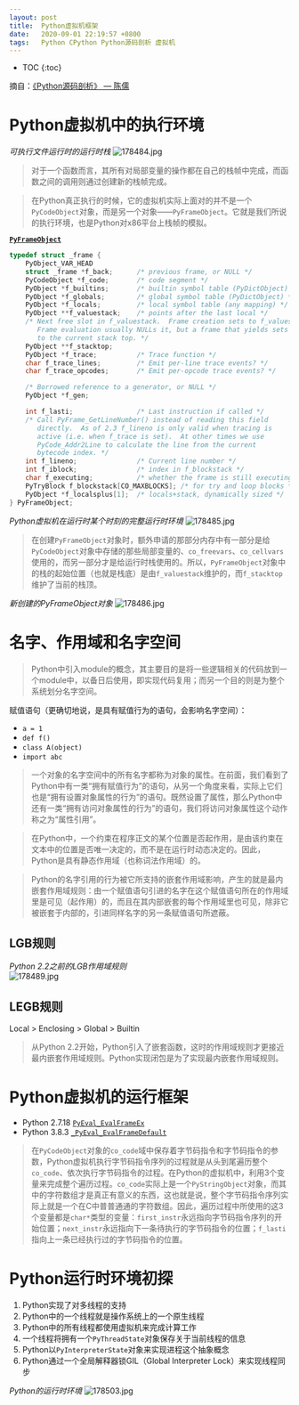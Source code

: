 ```yaml
---
layout: post
title:  Python虚拟机框架
date:   2020-09-01 22:19:57 +0800
tags:   Python CPython Python源码剖析 虚拟机
---
```

* TOC
{:toc}

摘自：[《Python源码剖析》 — 陈儒](https://read.douban.com/ebook/1499455/)

# Python虚拟机中的执行环境

*可执行文件运行时的运行时栈*
![178484.jpg](/assets/analysis-of-the-python-source-code/178484.jpg)

> 对于一个函数而言，其所有对局部变量的操作都在自己的栈帧中完成，而函数之间的调用则通过创建新的栈帧完成。

> 在Python真正执行的时候，它的虚拟机实际上面对的并不是一个`PyCodeObject`对象，而是另一个对象——`PyFrameObject`。它就是我们所说的执行环境，也是Python对x86平台上栈帧的模拟。

**[`PyFrameObject`](https://github.com/python/cpython/blob/v3.8.3/Include/frameobject.h#L16-L46)**

```c
typedef struct _frame {
    PyObject_VAR_HEAD
    struct _frame *f_back;      /* previous frame, or NULL */
    PyCodeObject *f_code;       /* code segment */
    PyObject *f_builtins;       /* builtin symbol table (PyDictObject) */
    PyObject *f_globals;        /* global symbol table (PyDictObject) */
    PyObject *f_locals;         /* local symbol table (any mapping) */
    PyObject **f_valuestack;    /* points after the last local */
    /* Next free slot in f_valuestack.  Frame creation sets to f_valuestack.
       Frame evaluation usually NULLs it, but a frame that yields sets it
       to the current stack top. */
    PyObject **f_stacktop;
    PyObject *f_trace;          /* Trace function */
    char f_trace_lines;         /* Emit per-line trace events? */
    char f_trace_opcodes;       /* Emit per-opcode trace events? */

    /* Borrowed reference to a generator, or NULL */
    PyObject *f_gen;

    int f_lasti;                /* Last instruction if called */
    /* Call PyFrame_GetLineNumber() instead of reading this field
       directly.  As of 2.3 f_lineno is only valid when tracing is
       active (i.e. when f_trace is set).  At other times we use
       PyCode_Addr2Line to calculate the line from the current
       bytecode index. */
    int f_lineno;               /* Current line number */
    int f_iblock;               /* index in f_blockstack */
    char f_executing;           /* whether the frame is still executing */
    PyTryBlock f_blockstack[CO_MAXBLOCKS]; /* for try and loop blocks */
    PyObject *f_localsplus[1];  /* locals+stack, dynamically sized */
} PyFrameObject;
```

*Python虚拟机在运行时某个时刻的完整运行时环境*
![178485.jpg](/assets/analysis-of-the-python-source-code/178485.jpg)

> 在创建`PyFrameObject`对象时，额外申请的那部分内存中有一部分是给`PyCodeObject`对象中存储的那些局部变量的、`co_freevars`、`co_cellvars`使用的，而另一部分才是给运行时栈使用的。所以，`PyFrameObject`对象中的栈的起始位置（也就是栈底）是由`f_valuestack`维护的，而`f_stacktop`维护了当前的栈顶。

*新创建的PyFrameObject对象*
![178486.jpg](/assets/analysis-of-the-python-source-code/178486.jpg)

# 名字、作用域和名字空间

> Python中引入module的概念，其主要目的是将一些逻辑相关的代码放到一个module中，以备日后使用，即实现代码复用；而另一个目的则是为整个系统划分名字空间。

赋值语句（更确切地说，是具有赋值行为的语句，会影响名字空间）：
* `a = 1`
* `def f()`
* `class A(object)`
* `import abc`

> 一个对象的名字空间中的所有名字都称为对象的属性。在前面，我们看到了Python中有一类“拥有赋值行为”的语句，从另一个角度来看，实际上它们也是“拥有设置对象属性的行为”的语句。既然设置了属性，那么Python中还有一类“拥有访问对象属性的行为”的语句，我们将访问对象属性这个动作称之为“属性引用”。

> 在Python中，一个约束在程序正文的某个位置是否起作用，是由该约束在文本中的位置是否唯一决定的，而不是在运行时动态决定的。因此，Python是具有静态作用域（也称词法作用域）的。

> Python的名字引用的行为被它所支持的嵌套作用域影响，产生的就是最内嵌套作用域规则：由一个赋值语句引进的名字在这个赋值语句所在的作用域里是可见（起作用）的，而且在其内部嵌套的每个作用域里也可见，除非它被嵌套于内部的，引进同样名字的另一条赋值语句所遮蔽。

## LGB规则

*Python 2.2之前的LGB作用域规则*\
![178489.jpg](/assets/analysis-of-the-python-source-code/178489.jpg)

## LEGB规则

Local > Enclosing > Global > Builtin

> 从Python 2.2开始，Python引入了嵌套函数，这时的作用域规则才更接近最内嵌套作用域规则。Python实现闭包是为了实现最内嵌套作用域规则。

# Python虚拟机的运行框架

* Python 2.7.18 [`PyEval_EvalFrameEx`](https://github.com/python/cpython/blob/v2.7.18/Python/ceval.c#L688-L3364)
* Python 3.8.3 [`_PyEval_EvalFrameDefault`](https://github.com/python/cpython/blob/v3.8.3/Python/ceval.c#L744-L3818)

> 在`PyCodeObject`对象的`co_code`域中保存着字节码指令和字节码指令的参数，Python虚拟机执行字节码指令序列的过程就是从头到尾遍历整个`co_code`、依次执行字节码指令的过程。在Python的虚拟机中，利用3个变量来完成整个遍历过程。`co_code`实际上是一个`PyStringObject`对象，而其中的字符数组才是真正有意义的东西，这也就是说，整个字节码指令序列实际上就是一个在C中普普通通的字符数组。因此，遍历过程中所使用的这3个变量都是`char*`类型的变量：`first_instr`永远指向字节码指令序列的开始位置；`next_instr`永远指向下一条待执行的字节码指令的位置；`f_lasti`指向上一条已经执行过的字节码指令的位置。

# Python运行时环境初探

1. Python实现了对多线程的支持
2. Python中的一个线程就是操作系统上的一个原生线程
3. Python中的所有线程都使用虚拟机来完成计算工作
4. 一个线程将拥有一个`PyThreadState`对象保存关于当前线程的信息
5. Python以`PyInterpreterState`对象来实现进程这个抽象概念
6. Python通过一个全局解释器锁GIL（Global Interpreter Lock）来实现线程同步

*Python的运行时环境*
![178503.jpg](/assets/analysis-of-the-python-source-code/178503.jpg)
